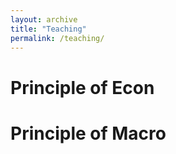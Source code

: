 ```yaml
---
layout: archive
title: "Teaching"
permalink: /teaching/
---
```

# <b> Principle of Econ</b> <br>

# <b> Principle of Macro</b> <br>
